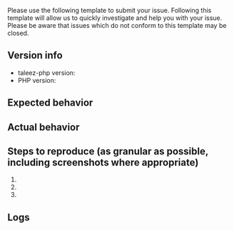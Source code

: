 Please use the following template to submit your issue. Following this template will allow us to quickly investigate and help you with your issue. Please be aware that issues which do not conform to this template may be closed.


## Version info
  - taleez-php version:
  - PHP version:

## Expected behavior

## Actual behavior

## Steps to reproduce (as granular as possible, including screenshots where appropriate)
 1. 
 2. 
 3. 

## Logs
